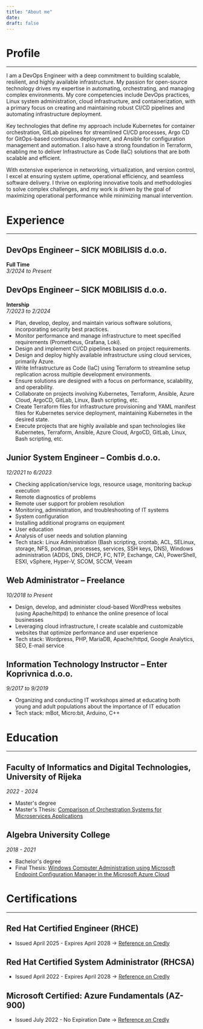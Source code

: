 ```yaml
---
title: "About me"
date: 
draft: false
---
```


# Profile
---
I am a DevOps Engineer with a deep commitment to building scalable, resilient, and highly available infrastructure. My passion for open-source technology drives my expertise in automating, orchestrating, and managing complex environments. My core competencies include DevOps practices, Linux system administration, cloud infrastructure, and containerization, with a primary focus on creating and maintaining robust CI/CD pipelines and automating infrastructure deployment.

Key technologies that define my approach include Kubernetes for container orchestration, GitLab pipelines for streamlined CI/CD processes, Argo CD for GitOps-based continuous deployment, and Ansible for configuration management and automation. I also have a strong foundation in Terraform, enabling me to deliver Infrastructure as Code (IaC) solutions that are both scalable and efficient.

With extensive experience in networking, virtualization, and version control, I excel at ensuring system uptime, operational efficiency, and seamless software delivery. I thrive on exploring innovative tools and methodologies to solve complex challenges, and my work is driven by the goal of maximizing operational performance while minimizing manual intervention.

# Experience
---

## DevOps Engineer – SICK MOBILISIS d.o.o.
**Full Time**  
*3/2024 to Present*

## DevOps Engineer – SICK MOBILISIS d.o.o.
**Intership**  
*7/2023 to 2/2024*
- Plan, develop, deploy, and maintain various software solutions, incorporating security best practices.
- Monitor performance and manage infrastructure to meet specified requirements (Prometheus, Grafana, Loki).
- Design and implement CI/CD pipelines based on project requirements.
- Design and deploy highly available infrastructure using cloud services, primarily Azure.
- Write Infrastructure as Code (IaC) using Terraform to streamline setup replication across multiple development environments.
- Ensure solutions are designed with a focus on performance, scalability, and operability.
- Collaborate on projects involving Kubernetes, Terraform, Ansible, Azure Cloud, ArgoCD, GitLab, Linux, Bash scripting, etc.
- Create Terraform files for infrastructure provisioning and YAML manifest files for Kubernetes service deployment, maintaining Kubernetes in the desired state.
- Execute projects that are highly available and span technologies like Kubernetes, Terraform, Ansible, Azure Cloud, ArgoCD, GitLab, Linux, Bash scripting, etc.

## Junior System Engineer – Combis d.o.o.
*12/2021 to 6/2023*
- Checking application/service logs, resource usage, monitoring backup execution
- Remote diagnostics of problems
- Remote user support for problem resolution
- Monitoring, administration, and troubleshooting of IT systems
- System configuration
- Installing additional programs on equipment
- User education
- Analysis of user needs and solution planning
- Tech stack: Linux Administration (Bash scripting, crontab, ACL, SELinux, storage, NFS, podman, processes, services, SSH keys, DNS), Windows administration (ADDS, DNS, DHCP, FC, NTP, Exchange, CA), PowerShell, ESXI, vSphere, Hyper-V, SCOM, SCCM, Veeam


## Web Administrator – Freelance
*10/2018 to Present*
- Design, develop, and administer cloud-based WordPress websites (using Apache/httpd) to enhance the online presence of local businesses
- Leveraging cloud infrastructure, I create scalable and customizable websites that optimize performance and user experience
- Tech stack: Wordpress, PHP, MariaDB, Apache/httpd, Google Analytics, SEO, E-mail service


## Information Technology Instructor – Enter Koprivnica d.o.o.
*9/2017 to 9/2019*
- Organizing and conducting IT workshops aimed at educating both young and adult populations about the importance of IT education
- Tech stack: mBot, Micro:bit, Arduino, C++

# Education
---

## Faculty of Informatics and Digital Technologies, University of Rijeka
*2022 - 2024*
- Master's degree
- Master's Thesis: [Comparison of Orchestration Systems for Microservices Applications](https://janach.cloud/projects/masters-thesis---comparison-of-orchestration-systems-for-microservices-applications/)

## Algebra University College
*2018 - 2021*
- Bachelor's degree
- Final Thesis: [Windows Computer Administration using Microsoft Endpoint Configuration Manager in the Microsoft Azure Cloud](https://janach.cloud/projects/windows-computer-administration-using-microsoft-endpoint-configuration-manager-in-the-microsoft-azure-cloud---final-thesis/)

# Certifications
---

## Red Hat Certified Engineer (RHCE)
- Issued April 2025 - Expires April 2028 -> [Reference on Credly](https://www.credly.com/badges/f51f0b15-782f-4302-955d-98b4b46a0d07/public_url)

## Red Hat Certified System Administrator (RHCSA)
- Issued April 2022 - Expires April 2028 -> [Reference on Credly](https://www.credly.com/badges/00733b40-0d36-48cc-94b0-363368f49a2d/public_url)  

## Microsoft Certified: Azure Fundamentals (AZ-900)
- Issued July 2022 - No Expiration Date -> [Reference on Credly](https://www.credly.com/badges/8982b5e9-72f2-4312-ad69-6b31375a60d6/public_url)